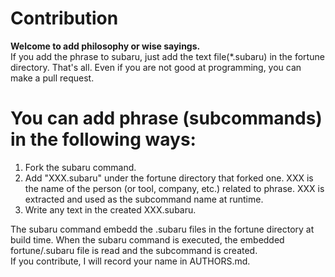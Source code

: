 # Contribution
**Welcome to add philosophy or wise sayings.**    
If you add the phrase to subaru, just add the text file(*.subaru) in the fortune directory. That's all. Even if you are not good at programming, you can make a pull request.

# You can add phrase (subcommands) in the following ways:

1. Fork the subaru command.
2. Add "XXX.subaru" under the fortune directory that forked one. XXX is the name of the person (or tool, company, etc.) related to phrase. XXX is extracted and used as the subcommand name at runtime.
3. Write any text in the created XXX.subaru.

The subaru command embedd the .subaru files in the fortune directory at build time. When the subaru command is executed, the embedded fortune/.subaru file is read and the subcommand is created.  
If you contribute, I will record your name in AUTHORS.md.